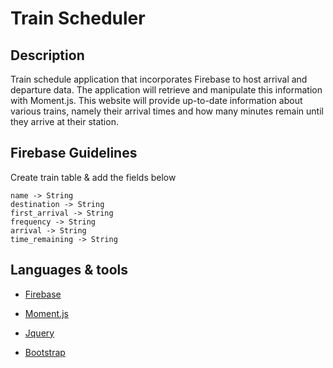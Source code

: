 # Train Scheduler

## Description

Train schedule application that incorporates Firebase to host arrival and departure data. The application will retrieve and manipulate this information with Moment.js. This website will provide up-to-date information about various trains, namely their arrival times and how many minutes remain until they arrive at their station.

## Firebase Guidelines

Create train table & add the fields below

```
name -> String
destination -> String
first_arrival -> String
frequency -> String
arrival -> String
time_remaining -> String

```

## Languages & tools

- [Firebase](https://firebase.google.com/)

- [Moment.js](https://momentjs.com/)

- [Jquery](https://jquery.com/)

- [Bootstrap](https://getbootstrap.com/)
